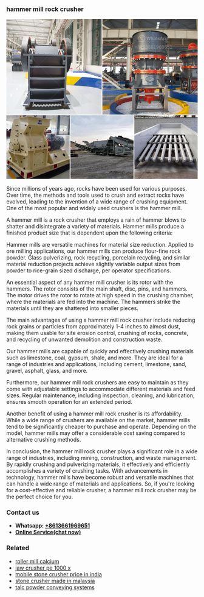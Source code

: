 <h3>hammer mill rock crusher</h3><img src='1708332905.jpg' alt=''><p>Since millions of years ago, rocks have been used for various purposes. Over time, the methods and tools used to crush and extract rocks have evolved, leading to the invention of a wide range of crushing equipment. One of the most popular and widely used crushers is the hammer mill.</p><p>A hammer mill is a rock crusher that employs a rain of hammer blows to shatter and disintegrate a variety of materials. Hammer mills produce a finished product size that is dependent upon the following criteria:</p><p>Hammer mills are versatile machines for material size reduction. Applied to ore milling applications, our hammer mills can produce flour-fine rock powder. Glass pulverizing, rock recycling, porcelain recycling, and similar material reduction projects achieve slightly variable output sizes from powder to rice-grain sized discharge, per operator specifications.</p><p>An essential aspect of any hammer mill crusher is its rotor with the hammers. The rotor consists of the main shaft, disc, pins, and hammers. The motor drives the rotor to rotate at high speed in the crushing chamber, where the materials are fed into the machine. The hammers strike the materials until they are shattered into smaller pieces.</p><p>The main advantages of using a hammer mill rock crusher include reducing rock grains or particles from approximately 1-4 inches to almost dust, making them usable for site erosion control, crushing of rocks, concrete, and recycling of unwanted demolition and construction waste.</p><p>Our hammer mills are capable of quickly and effectively crushing materials such as limestone, coal, gypsum, shale, and more. They are ideal for a range of industries and applications, including cement, limestone, sand, gravel, asphalt, glass, and more.</p><p>Furthermore, our hammer mill rock crushers are easy to maintain as they come with adjustable settings to accommodate different materials and feed sizes. Regular maintenance, including inspection, cleaning, and lubrication, ensures smooth operation for an extended period.</p><p>Another benefit of using a hammer mill rock crusher is its affordability. While a wide range of crushers are available on the market, hammer mills tend to be significantly cheaper to purchase and operate. Depending on the model, hammer mills may offer a considerable cost saving compared to alternative crushing methods.</p><p>In conclusion, the hammer mill rock crusher plays a significant role in a wide range of industries, including mining, construction, and waste management. By rapidly crushing and pulverizing materials, it effectively and efficiently accomplishes a variety of crushing tasks. With advancements in technology, hammer mills have become robust and versatile machines that can handle a wide range of materials and applications. So, if you're looking for a cost-effective and reliable crusher, a hammer mill rock crusher may be the perfect choice for you.</p><h3>Contact us</h3><ul><li><strong>Whatsapp:&nbsp;<a href="https://wa.me/8613661969651">+8613661969651</a></strong></li><li><a href="https://swt.shibang-china.com/?git&amp;zhl&amp;hammer mill rock crusher"><strong>Online Service(chat now)</strong></a></li></ul><h3>Related</h3><ul><li><a href='roller mill calcium.md'>roller mill calcium</a></li><li><a href='jaw crusher pe 1000 x.md'>jaw crusher pe 1000 x</a></li><li><a href='mobile stone crusher price in india.md'>mobile stone crusher price in india</a></li><li><a href='stone crusher made in malaysia.md'>stone crusher made in malaysia</a></li><li><a href='talc powder conveying systems.md'>talc powder conveying systems</a></li></ul>